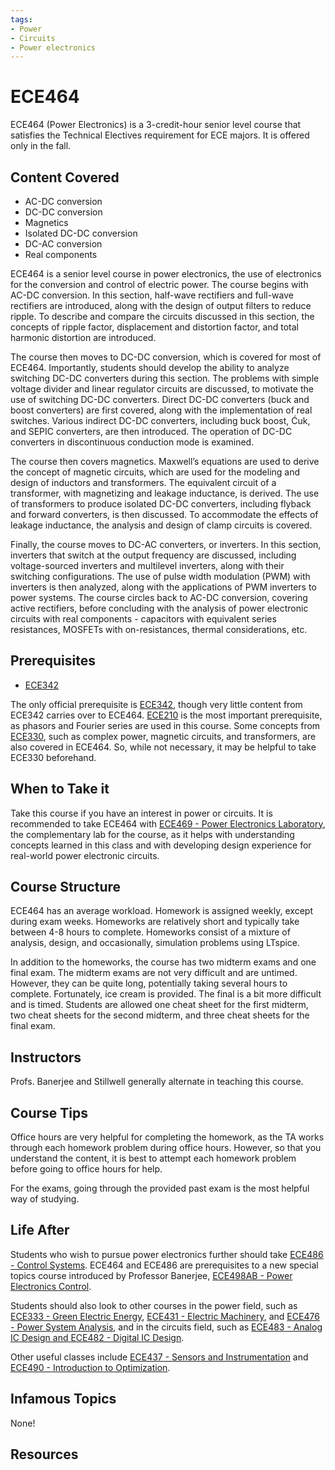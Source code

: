 ```yaml
---
tags:
- Power
- Circuits
- Power electronics
---
```

# ECE464

ECE464 (Power Electronics) is a 3-credit-hour senior level course that satisfies the Technical Electives requirement for ECE majors. It is offered only in the fall.

## Content Covered

- AC-DC conversion
- DC-DC conversion
- Magnetics
- Isolated DC-DC conversion
- DC-AC conversion
- Real components

ECE464 is a senior level course in power electronics, the use of electronics for the conversion and control of electric power.  The course begins with AC-DC conversion.  In this section, half-wave rectifiers and full-wave rectifiers are introduced, along with the design of output filters to reduce ripple.  To describe and compare the circuits discussed in this section, the concepts of ripple factor, displacement and distortion factor, and total harmonic distortion are introduced.  

The course then moves to DC-DC conversion, which is covered for most of ECE464.  Importantly, students should develop the ability to analyze switching DC-DC converters during this section.  The problems with simple voltage divider and linear regulator circuits are discussed, to motivate the use of switching DC-DC converters.  Direct DC-DC converters (buck and boost converters) are first covered, along with the implementation of real switches.  Various indirect DC-DC converters, including buck boost, Ćuk, and SEPIC converters, are then introduced.  The operation of DC-DC converters in discontinuous conduction mode is examined.  

The course then covers magnetics.  Maxwell’s equations are used to derive the concept of magnetic circuits, which are used for the modeling and design of inductors and transformers.  The equivalent circuit of a transformer, with magnetizing and leakage inductance, is derived.  The use of transformers to produce isolated DC-DC converters, including flyback and forward converters, is then discussed.  To accommodate the effects of leakage inductance, the analysis and design of clamp circuits is covered.

Finally, the course moves to DC-AC converters, or inverters.  In this section, inverters that switch at the output frequency are discussed, including voltage-sourced inverters and multilevel inverters, along with their switching configurations.  The use of pulse width modulation (PWM) with inverters is then analyzed, along with the applications of PWM inverters to power systems.  The course circles back to AC-DC conversion, covering active rectifiers, before concluding with the analysis of power electronic circuits with real components - capacitors with equivalent series resistances, MOSFETs with on-resistances, thermal considerations, etc.

## Prerequisites

- [ECE342](ECE342.md)

The only official prerequisite is [ECE342](ECE342.md), though very little content from ECE342 carries over to ECE464.  [ECE210](ECE210.md) is the most important prerequisite, as phasors and Fourier series are used in this course.  Some concepts from [ECE330](ECE330.md), such as complex power, magnetic circuits, and transformers, are also covered in ECE464.  So, while not necessary, it may be helpful to take ECE330 beforehand.

## When to Take it

Take this course if you have an interest in power or circuits.  It is recommended to take ECE464 with [ECE469 - Power Electronics Laboratory](ECE469.md), the complementary lab for the course, as it helps with understanding concepts learned in this class and with developing design experience for real-world power electronic circuits.

## Course Structure

ECE464 has an average workload.  Homework is assigned weekly, except during exam weeks.  Homeworks are relatively short and typically take between 4-8 hours to complete.  Homeworks consist of a mixture of analysis, design, and occasionally, simulation problems using LTspice.  

In addition to the homeworks, the course has two midterm exams and one final exam.  The midterm exams are not very difficult and are untimed.  However, they can be quite long, potentially taking several hours to complete. Fortunately, ice cream is provided.  The final is a bit more difficult and is timed.  Students are allowed one cheat sheet for the first midterm, two cheat sheets for the second midterm, and three cheat sheets for the final exam.  

## Instructors

Profs. Banerjee and Stillwell generally alternate in teaching this course.

## Course Tips

Office hours are very helpful for completing the homework, as the TA works through each homework problem during office hours.  However, so that you understand the content, it is best to attempt each homework problem before going to office hours for help.  

For the exams, going through the provided past exam is the most helpful way of studying. 

## Life After

Students who wish to pursue power electronics further should take [ECE486 - Control Systems](ECE486.md).  ECE464 and ECE486 are prerequisites to a new special topics course introduced by Professor Banerjee, [ECE498AB - Power Electronics Control](ECE498AB.md). 

Students should also look to other courses in the power field, such as [ECE333 - Green Electric Energy](ECE333.md), [ECE431 - Electric Machinery](ECE431.md), and [ECE476 - Power System Analysis](ECE476.md), and in the circuits field, such as [ECE483 - Analog IC Design and ECE482 - Digital IC Design](ECE482.md).  

Other useful classes include [ECE437 - Sensors and Instrumentation](ECE437.md) and [ECE490 - Introduction to Optimization](ECE490.md).

## Infamous Topics

None!

## Resources

